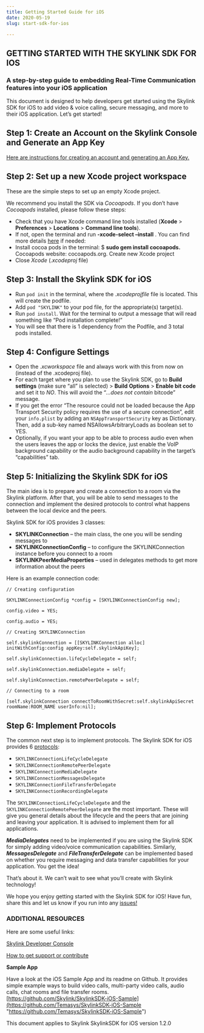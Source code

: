 ```yaml
---
title: Getting Started Guide for iOS
date: 2020-05-19
slug: start-sdk-for-ios

---
```

## GETTING STARTED WITH THE SKYLINK SDK FOR IOS

### A step-by-step guide to embedding Real-Time Communication features into your iOS application

This document is designed to help developers get started using the Skylink SDK for iOS to add video & voice calling, secure messaging, and more to their iOS application. Let’s get started!

## Step 1: Create an Account on the Skylink Console and Generate an App Key

[Here are instructions for creating an account and generating an App Key.](https://qdex-hnn1dcqna.instant.forestry.io/get-your-api-key)

## Step 2: Set up a new Xcode project workspace

These are the simple steps to set up an empty Xcode project.

We recommend you install the SDK via _Cocoapods_. If you don’t have _Cocoapods_ installed, please follow these steps:

* Check that you have Xcode command line tools installed (**Xcode** > **Preferences** > **Locations** > **Command line tools**).
* If not, open the terminal and run **-xcode-select –install** . You can find more details [here](http://osxdaily.com/2014/02/12/install-command-line-tools-mac-os-x/) if needed:
* Install cocoa pods in the terminal: $ **sudo gem install cocoapods.** Cocoapods website: cocoapods.org. Create new Xcode project
* Close _Xcode_ (._xcodeproj_ file)

## Step 3: Install the Skylink SDK for iOS

* Run `pod init` in the terminal, where the ._xcodeprojfile_ file is located. This will create the podfile.
* Add `pod "SKYLINK"` to your pod file, for the appropriate(s) target(s).
* Run `pod install`. Wait for the terminal to output a message that will read something like “Pod installation complete!”
* You will see that there is 1 dependency from the Podfile, and 3 total pods installed.

## Step 4: Configure Settings

* Open the ._xcworkspace_ file and always work with this from now on (instead of the .xcodeproj file).
* For each target where you plan to use the Skylink SDK, go to **Build settings** (make sure “all” is selected) > **Build** **Options** > **Enable bit code** and set it to _NO_. This will avoid the “_…does not contain_ bitcode” message.
* If you get the error “The resource could not be loaded because the App Transport Security policy requires the use of a secure connection”, edit your `info.plist` by adding an `NSAppTransportSecurity` key as Dictionary. Then, add a sub-key named NSAllowsArbitraryLoads as boolean set to YES.
* Optionally, if you want your app to be able to process audio even when the users leaves the app or locks the device, just enable the VoIP background capability or the audio background capability in the target’s “capabilities” tab.

## Step 5: Initializing the Skylink SDK for iOS

The main idea is to prepare and create a connection to a room via the Skylink platform. After that, you will be able to send messages to the connection and implement the desired protocols to control what happens between the local device and the peers.

Skylink SDK for iOS provides 3 classes:

* **SKYLINKConnection** – the main class, the one you will be sending messages to
* **SKYLINKConnectionConfig** – to configure the SKYLINKConnection instance before you connect to a room
* **SKYLINKPeerMediaProperties** – used in delegates methods to get more information about the peers

Here is an example connection code:

    // Creating configuration
    
    SKYLINKConnectionConfig *config = [SKYLINKConnectionConfig new];
    
    config.video = YES;
    
    config.audio = YES;
    
    // Creating SKYLINKConnection
    
    self.skylinkConnection = [[SKYLINKConnection alloc] initWithConfig:config appKey:self.skylinkApiKey];
    
    self.skylinkConnection.lifeCycleDelegate = self;
    
    self.skylinkConnection.mediaDelegate = self;
    
    self.skylinkConnection.remotePeerDelegate = self;
    
    // Connecting to a room
    
    [self.skylinkConnection connectToRoomWithSecret:self.skylinkApiSecret roomName:ROOM_NAME userInfo:nil];

## Step 6: Implement Protocols

The common next step is to implement protocols. The Skylink SDK for iOS provides 6 [protocols](https://cdn.temasys.com.sg/skylink/skylinksdk/ios/latest/docs/hierarchy.html):

* `SKYLINKConnectionLifeCycleDelegate`
* `SKYLINKConnectionRemotePeerDelegate`
* `SKYLINKConnectionMediaDelegate`
* `SKYLINKConnectionMessagesDelegate`
* `SKYLINKConnectionFileTransferDelegate`
* `SKYLINKConnectionRecordingDelegate`

The `SKYLINKConnectionLifeCycleDelegate` and the `SKYLINKConnectionRemotePeerDelegate` are the most important. These will give you general details about the lifecycle and the peers that are joining and leaving your application. It is advised to implement them for all applications.

**_MediaDelegates_** need to be implemented if you are using the Skylink SDK for simply adding video/voice communication capabilities. Similarly, **_MessagesDelegate_** and **_FileTransferDelegate_** can be implemented based on whether you require messaging and data transfer capabilities for your application. You get the idea!

That’s about it. We can’t wait to see what you’ll create with Skylink technology!

We hope you enjoy getting started with the Skylink SDK for iOS! Have fun, share this and let us know if you run into any [issues!](home.html)

### ADDITIONAL RESOURCES

Here are some useful links:

[Skylink Developer Console](https://console.temasys.io/)

[How to get support or contribute](https://temasys.io/support)

**Sample App**

Have a look at the iOS Sample App and its readme on Github. It provides simple example ways to build video calls, multi-party video calls, audio calls, chat rooms and file transfer rooms. [https://github.com/Skylink/SkylinkSDK-iOS-Sample](https://github.com/Temasys/SkylinkSDK-iOS-Sample "https://github.com/Temasys/SkylinkSDK-iOS-Sample")

This document applies to Skylink SkylinkSDK for iOS version 1.2.0